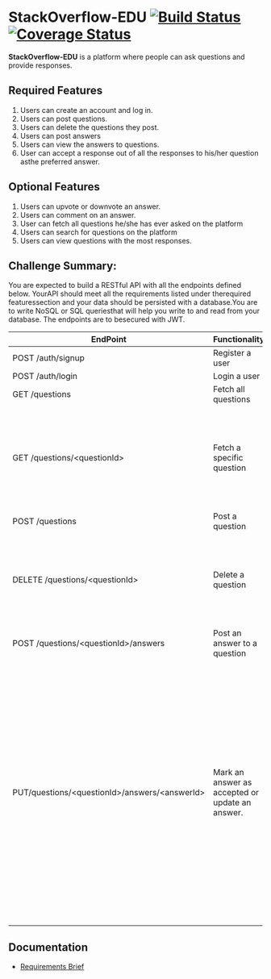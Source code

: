 # StackOverflow-EDU  [![Build Status](https://travis-ci.org/DMayanja21/StackOverflow-API.svg?branch=dev)](https://travis-ci.org/DMayanja21/StackOverflow-API)   [![Coverage Status](https://coveralls.io/repos/github/DMayanja21/StackOverflow-API/badge.svg?branch=dev)](https://coveralls.io/github/DMayanja21/StackOverflow-API?branch=dev)

**StackOverflow-EDU** ​​is a platform where people can ask questions and provide responses.

## Required Features
1. Users can create an account and log in.
2. Users can post questions.
3. Users can delete the questions they post.
4. Users can post answers 
5. Users can view the answers to questions.
6. User can accept a response out of all the responses to his/her question asthe preferred answer.

## Optional Features
1. Users can upvote or downvote an answer.
2. Users can comment on an answer.
3. User can fetch all questions he/she has ever asked on the platform
4. Users can search for questions on the platform
5. Users can view questions with the most responses.

## Challenge Summary:
You are expected to build a RESTful API with all the endpoints defined below. YourAPI should meet all the requirements listed under the ​​required features​​section and your data should be persisted with a database​​.​​You are to write NoSQL or SQL queriesthat will help you write to and read from your database. The endpoints are to besecured with JWT.

| EndPoint | Functionality | Note |
| ---- | ---- | --- |
| POST /auth/signup | Register a user |  |
| POST /auth/login | Login a user |  |
| GET /questions | Fetch all questions |  |
| GET /questions/\<questionId\> | Fetch a specific question | This should come with all the answers  provided so far for the question. |
| POST /questions | Post a question |  | 
| DELETE /questions/\<questionId\> | Delete a question | This endpoint should be available to the author of the question. | 
| POST /questions/\<questionId\>/answers | Post an answer to a question |  | 
| PUT/questions/\<questionId\>/answers/\<answerId\> | Mark an answer as accepted or update an answer. | This endpoint should be available to only the answer author and question author. The answer author calls the route to update answer while the question author calls the route to accept answer |

## Documentation
* [Requirements Brief](https://docs.google.com/spreadsheets/d/1xiOrxaJkDq69ajgk-xcnYN0-Sq50Bc2hQxxgUJwaNG8/edit#gid=0)